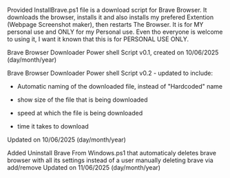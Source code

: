 Provided InstallBrave.ps1 file is a download script for Brave Browser. It downloads the browser, installs it and also installs my prefered Extention (Webpage Screenshot maker), then restarts The Browser.
It is for MY personal use and ONLY for my Personal use.
Even tho everyone is welcome to using it, I want it known that this is for PERSONAL USE ONLY.


Brave Browser Downloader Power shell Script v0.1, created on 10/06/2025 (day/month/year)

Brave Browser Downloader Power shell Script v0.2 - updated to include:

- Automatic naming of the downloaded file, instead of "Hardcoded" name

- show size of the file that is being downloaded

- speed at which the file is being downloaded

- time it takes to download

Updated on 10/06/2025 (day/month/year)


Added Uninstall Brave From Windows.ps1 that automaticaly deletes brave browser with all its settings instead of a user manually deleting brave via add/remove
Updated on 11/06/2025 (day/month/year)
